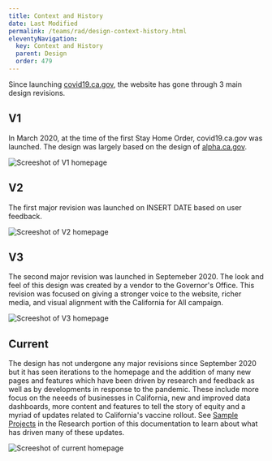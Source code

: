 ```yaml
---
title: Context and History
date: Last Modified 
permalink: /teams/rad/design-context-history.html
eleventyNavigation:
  key: Context and History
  parent: Design
  order: 479
---
```

Since launching [covid19.ca.gov](https://covid19.ca.gov/), the website has gone through 3 main design revisions.

## V1
In March 2020, at the time of the first Stay Home Order, covid19.ca.gov was launched. The design was largely based on the design of [alpha.ca.gov](https://www.alpha.ca.gov/).

![Screeshot of V1 homepage](https://cagov.github.io/covid19.ca.gov-site-eng-playbook/content/images/website-design-01.png)

## V2
The first major revision was launched on INSERT DATE based on user feedback.

![Screeshot of V2 homepage](https://cagov.github.io/covid19.ca.gov-site-eng-playbook/content/images/website-design-02.png)

## V3
The second major revision was launched in Septemeber 2020. The look and feel of this design was created by a vendor to the Governor's Office. This revision was focused on giving a stronger voice to the website, richer media, and visual alignment with the California for All campaign.

![Screeshot of V3 homepage](https://cagov.github.io/covid19.ca.gov-site-eng-playbook/content/images/website-design-03.png)


## Current
The design has not undergone any major revisions since September 2020 but it has seen iterations to the homepage and the addition of many new pages and features which have been driven by research and feedback as well as by developments in response to the pandemic. These include more focus on the neeeds of businesses in California, new and improved data dashboards, more content and features to tell the story of equity and a myriad of updates related to California's vaccine rollout. See [Sample Projects](https://teamdocs.covid19.ca.gov/teams/rad/research-sample-projects.html) in the Research portion of this documentation to learn about what has driven many of these updates.

![Screeshot of current homepage](https://cagov.github.io/covid19.ca.gov-site-eng-playbook/content/images/website-design-04.png)



